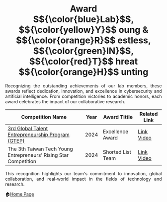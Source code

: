 <h1 align="center">
  <br />
 Award
  </br>
 $${\color{blue}Lab}$$, $${\color{yellow}Y}$$ oung &amp; $${\color{orange}R}$$ estless, $${\color{green}IN}$$, $${\color{red}T}$$ hreat $${\color{orange}H}$$ unting
</h1>

<p align="justify"> 
Recognizing the outstanding achievements of our lab members, these awards reflect dedication, innovation, and excellence in cybersecurity and artificial intelligence. From competition victories to academic honors, each award celebrates the impact of our collaborative research.
</p>

| Competition Name               | Year               | Award Tittle                      |  Related Link |
|--------------------|--------------------|---------------------------------------------|--------------------------------|
| [3rd Global Talent Entrepreneurship Program (GTEP)](gtep2024)|2024|Excellence Award| [Link Video](https://youtu.be/kp9ETSTW84Q?si=ttVMuOwn_KpletWp)|
|The 3th Taiwan Tech Young Entrepreneurs’ Rising Star Competition |2024|Shorted List Team|[Link Video](https://youtu.be/GhTGDFD2ucQ?si=xvpVxmwVzQSsTsCG)|

<p align="justify"> This recognition highlights our team's commitment to innovation, global collaboration, and real-world impact in the fields of technology and research.</p>


🏠[Home Page](https://github.com/ntust-im-labyrinth/labyrinth)
